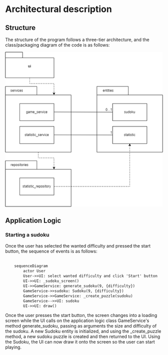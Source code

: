 # Architectural description

## Structure

The structure of the program follows a three-tier architecture, and the class/packaging diagram of the code is as follows:

![Pakkausrakenne](./kuvat/arkkitehtuuri-pakkaus-luokat.png)

## Application Logic

### Starting a sudoku

Once the user has selected the wanted difficulty and pressed the start button, the sequence of events is as follows:

```mermaid

    sequenceDiagram
        actor User
        User->>UI: select wanted difficulty and click 'Start' button
        UI->>UI: _sudoku_screen()
        UI->>GameService: generate_sudoku(9, {difficulty})
        GameService->>sudoku: Sudoku(9, {difficulty})
        GameService->>GameService: _create_puzzle(sudoku)
        GameService-->>UI: sudoku
        UI->>UI: draw()

```
Once the user presses the start button, the screen changes into a loading screen while the UI calls on the application logic class GameService's method generate_sudoku, passing as arguments the size and difficulty of the sudoku. A new Sudoku entity is initialized, and using the _create_puzzle method, a  new sudoku puzzle is created and then returned to the UI. Using the Sudoku, the UI can now draw it onto the screen so the user can start playing.